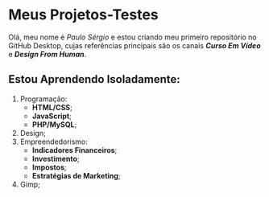 # Meus Projetos-Testes
Olá, meu nome é *Paulo Sérgio* e estou criando meu primeiro repositório no GitHub Desktop, cujas referências principais são os canais **_Curso Em Vídeo_** e __*Design From Human*__.

## Estou Aprendendo Isoladamente:
1. Programação:
    * **HTML/CSS**;
    * **JavaScript**;
    * **PHP/MySQL**;
2. Design;
3. Empreendedorismo:
    * **Indicadores Financeiros**;
    * **Investimento**;
    * **Impostos**;
    * **Estratégias de Marketing**;    
4. Gimp;
   


